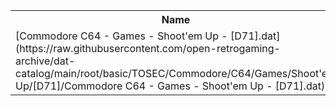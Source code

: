 <table>
<tr><th>Name</th><th>Size</th></tr>
<tr><td>[Commodore C64 - Games - Shoot'em Up - [D71].dat](https://raw.githubusercontent.com/open-retrogaming-archive/dat-catalog/main/root/basic/TOSEC/Commodore/C64/Games/Shoot'em Up/[D71]/Commodore C64 - Games - Shoot'em Up - [D71].dat)</td><td>1135</td></tr>
</table>
